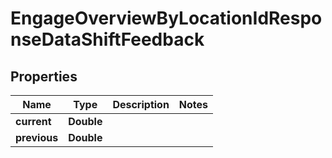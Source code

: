 

# EngageOverviewByLocationIdResponseDataShiftFeedback


## Properties

| Name | Type | Description | Notes |
|------------ | ------------- | ------------- | -------------|
|**current** | **Double** |  |  |
|**previous** | **Double** |  |  |



